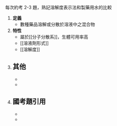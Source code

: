每次約考 2-3 題，熟記溶解度表示法和製藥用水的比較
1. **定義**
	- 數種藥品溶解或分散於溶液中之混合物
2. **特性**
	- 屬於[[分子分散系]]，生體可用率高
	- [[溶液劑形式]]
	- [[溶解度]]
3. **其他**
	- 
	- 
	- 
4. **國考題引用**
	- 
	- 
	- 